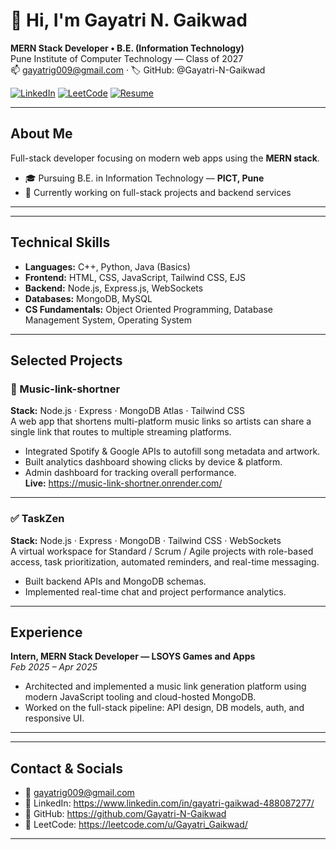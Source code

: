 # 👋 Hi, I'm Gayatri N. Gaikwad
**MERN Stack Developer • B.E. (Information Technology)**  
Pune Institute of Computer Technology — Class of 2027  
📫 gayatrig009@gmail.com · 🏷️ GitHub: @Gayatri-N-Gaikwad

[![LinkedIn](https://img.shields.io/badge/LinkedIn-Profile-blue?logo=linkedin&logoColor=white)](https://www.linkedin.com/in/gayatri-gaikwad-488087277/)
[![LeetCode](https://img.shields.io/badge/LeetCode-350%2B-orange?logo=leetcode&logoColor=white)](https://leetcode.com/u/Gayatri_Gaikwad/)
[![Resume](https://img.shields.io/badge/Resume-PDF-informational?logo=adobeacrobat&logoColor=white)](/Gayatri-Gaikwad_Resume.pdf)

---

## About Me
Full-stack developer focusing on modern web apps using the **MERN stack**.  

- 🎓 Pursuing B.E. in Information Technology — **PICT, Pune**  
- 🔭 Currently working on full-stack projects and backend services  
---

---

## Technical Skills
- **Languages:** C++, Python, Java (Basics)  
- **Frontend:** HTML, CSS, JavaScript, Tailwind CSS, EJS  
- **Backend:** Node.js, Express.js, WebSockets  
- **Databases:** MongoDB, MySQL  
- **CS Fundamentals:** Object Oriented Programming, Database Management System, Operating System  


---

## Selected Projects

### 🎵 Music-link-shortner
**Stack:** Node.js · Express · MongoDB Atlas · Tailwind CSS  
A web app that shortens multi-platform music links so artists can share a single link that routes to multiple streaming platforms.  
- Integrated Spotify & Google APIs to autofill song metadata and artwork.  
- Built analytics dashboard showing clicks by device & platform.  
- Admin dashboard for tracking overall performance.  
**Live:** https://music-link-shortner.onrender.com/  

---

### ✅ TaskZen
**Stack:** Node.js · Express · MongoDB · Tailwind CSS · WebSockets  
A virtual workspace for Standard / Scrum / Agile projects with role-based access, task prioritization, automated reminders, and real-time messaging.  
- Built backend APIs and MongoDB schemas.  
- Implemented real-time chat and project performance analytics.  

---

## Experience

**Intern, MERN Stack Developer — LSOYS Games and Apps**  
_Feb 2025 – Apr 2025_  
- Architected and implemented a music link generation platform using modern JavaScript tooling and cloud-hosted MongoDB.
- Worked on the full-stack pipeline: API design, DB models, auth, and responsive UI.

---

---

## Contact & Socials

- 📧 gayatrig009@gmail.com  
- 🔗 LinkedIn: https://www.linkedin.com/in/gayatri-gaikwad-488087277/  
- 🐙 GitHub: https://github.com/Gayatri-N-Gaikwad  
- 🧩 LeetCode: https://leetcode.com/u/Gayatri_Gaikwad/  

---
